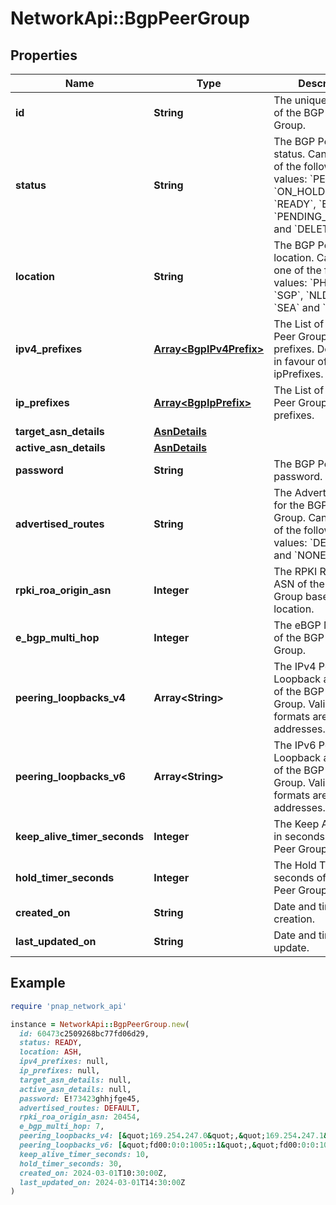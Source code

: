 # NetworkApi::BgpPeerGroup

## Properties

| Name | Type | Description | Notes |
| ---- | ---- | ----------- | ----- |
| **id** | **String** | The unique identifier of the BGP Peer Group. |  |
| **status** | **String** | The BGP Peer Group status. Can have one of the following values: &#x60;PENDING&#x60;, &#x60;ON_HOLD&#x60;, &#x60;BUSY&#x60;, &#x60;READY&#x60;, &#x60;ERROR&#x60;, &#x60;PENDING_DELETION&#x60; and &#x60;DELETING&#x60;. |  |
| **location** | **String** | The BGP Peer Group location. Can have one of the following values: &#x60;PHX&#x60;, &#x60;ASH&#x60;, &#x60;SGP&#x60;, &#x60;NLD&#x60;, &#x60;CHI&#x60;, &#x60;SEA&#x60; and &#x60;AUS&#x60;. |  |
| **ipv4_prefixes** | [**Array&lt;BgpIPv4Prefix&gt;**](BgpIPv4Prefix.md) | The List of the BGP Peer Group IPv4 prefixes. Deprecated in favour of generic ipPrefixes. |  |
| **ip_prefixes** | [**Array&lt;BgpIpPrefix&gt;**](BgpIpPrefix.md) | The List of the BGP Peer Group IP prefixes. |  |
| **target_asn_details** | [**AsnDetails**](AsnDetails.md) |  |  |
| **active_asn_details** | [**AsnDetails**](AsnDetails.md) |  | [optional] |
| **password** | **String** | The BGP Peer Group password. |  |
| **advertised_routes** | **String** | The Advertised routes for the BGP Peer Group. Can have one of the following values: &#x60;DEFAULT&#x60; and &#x60;NONE&#x60;. |  |
| **rpki_roa_origin_asn** | **Integer** | The RPKI ROA Origin ASN of the BGP Peer Group based on location. |  |
| **e_bgp_multi_hop** | **Integer** | The eBGP Multi-hop of the BGP Peer Group. |  |
| **peering_loopbacks_v4** | **Array&lt;String&gt;** | The IPv4 Peering Loopback addresses of the BGP Peer Group. Valid IP formats are IPv4 addresses. |  |
| **peering_loopbacks_v6** | **Array&lt;String&gt;** | The IPv6 Peering Loopback addresses of the BGP Peer Group. Valid IP formats are IPv6 addresses. |  |
| **keep_alive_timer_seconds** | **Integer** | The Keep Alive Timer in seconds of the BGP Peer Group. |  |
| **hold_timer_seconds** | **Integer** | The Hold Timer in seconds of the BGP Peer Group. |  |
| **created_on** | **String** | Date and time of creation. | [optional] |
| **last_updated_on** | **String** | Date and time of last update. | [optional] |

## Example

```ruby
require 'pnap_network_api'

instance = NetworkApi::BgpPeerGroup.new(
  id: 60473c2509268bc77fd06d29,
  status: READY,
  location: ASH,
  ipv4_prefixes: null,
  ip_prefixes: null,
  target_asn_details: null,
  active_asn_details: null,
  password: E!73423ghhjfge45,
  advertised_routes: DEFAULT,
  rpki_roa_origin_asn: 20454,
  e_bgp_multi_hop: 7,
  peering_loopbacks_v4: [&quot;169.254.247.0&quot;,&quot;169.254.247.1&quot;],
  peering_loopbacks_v6: [&quot;fd00:0:0:1005::1&quot;,&quot;fd00:0:0:1005::2&quot;],
  keep_alive_timer_seconds: 10,
  hold_timer_seconds: 30,
  created_on: 2024-03-01T10:30:00Z,
  last_updated_on: 2024-03-01T14:30:00Z
)
```

